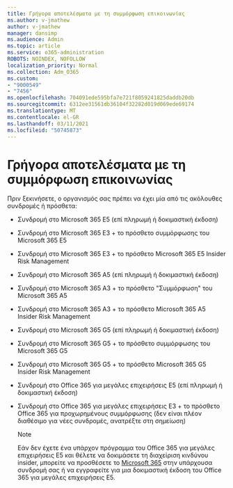 ```yaml
---
title: Γρήγορα αποτελέσματα με τη συμμόρφωση επικοινωνίας
ms.author: v-jmathew
author: v-jmathew
manager: dansimp
ms.audience: Admin
ms.topic: article
ms.service: o365-administration
ROBOTS: NOINDEX, NOFOLLOW
localization_priority: Normal
ms.collection: Adm_O365
ms.custom:
- "9000549"
- "7456"
ms.openlocfilehash: 704091ede595bfa7e721f8059241825daddb20db
ms.sourcegitcommit: 6312ee31561db36104f32282d019d069ede69174
ms.translationtype: MT
ms.contentlocale: el-GR
ms.lasthandoff: 03/11/2021
ms.locfileid: "50745873"
---
```

# <a name="get-started-with-communication-compliance"></a>Γρήγορα αποτελέσματα με τη συμμόρφωση επικοινωνίας

Πριν ξεκινήσετε, ο οργανισμός σας πρέπει να έχει μία από τις ακόλουθες συνδρομές ή πρόσθετα:

* Συνδρομή στο Microsoft 365 E5 (επί πληρωμή ή δοκιμαστική έκδοση)
* Συνδρομή στο Microsoft 365 E3 + το πρόσθετο συμμόρφωσης του Microsoft 365 E5
* Συνδρομή στο Microsoft 365 E3 + το πρόσθετο Microsoft 365 E5 Insider Risk Management
* Συνδρομή στο Microsoft 365 A5 (επί πληρωμή ή δοκιμαστική έκδοση)
* Συνδρομή στο Microsoft 365 A3 + το πρόσθετο "Συμμόρφωση" του Microsoft 365 A5
* Συνδρομή στο Microsoft 365 A3 + το πρόσθετο Microsoft 365 A5 Insider Risk Management
* Συνδρομή στο Microsoft 365 G5 (επί πληρωμή ή δοκιμαστική έκδοση)
* Συνδρομή στο Microsoft 365 G5 + το πρόσθετο συμμόρφωσης του Microsoft 365 G5
* Συνδρομή στο Microsoft 365 G5 + το πρόσθετο Microsoft 365 G5 Insider Risk Management
* Συνδρομή στο Office 365 για μεγάλες επιχειρήσεις E5 (επί πληρωμή ή δοκιμαστική έκδοση)
* Συνδρομή στο Office 365 για μεγάλες επιχειρήσεις E3 + το πρόσθετο Office 365 για προχωρημένους συμμόρφωσης (δεν είναι πλέον διαθέσιμο για νέες συνδρομές, ανατρέξτε στη σημείωση)

    > [!NOTE]
    > Εάν δεν έχετε ένα υπάρχον πρόγραμμα του Office 365 για μεγάλες επιχειρήσεις E5 και θέλετε να δοκιμάσετε τη διαχείριση κινδύνου insider, μπορείτε να προσθέσετε το [Microsoft 365](https://go.microsoft.com/fwlink/?linkid=2130508) στην υπάρχουσα συνδρομή σας ή να εγγραφείτε για μια δοκιμαστική έκδοση του Office 365 για μεγάλες επιχειρήσεις E5.
